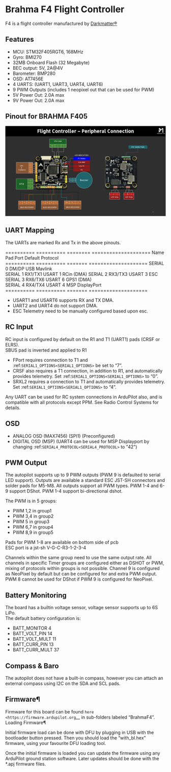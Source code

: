 
# Brahma F4 Flight Controller

 F4 is a flight controller manufactured by [Darkmatter®](https://thedarkmatter.in)

## Features

- MCU: STM32F405RGT6, 168MHz
- Gyro: BMI270
- 32MB Onboard Flash (32 Megabyte)
- BEC output: 5V, 2A@4V
- Barometer: BMP280
- OSD: AT7456E
- 4 UARTS: (UART1, UART3, UART4, UART6)
- 9 PWM Outputs (includes 1 neopixel out that can be used for PWM)
- 5V Power Out: 2.0A max
- 9V Power Out: 2.0A max

## Pinout for BRAHMA F405

![BrahmaF405](BRAHMA_F405-diagram.jpg "DM_BrahmaF4")

## UART Mapping

The UARTs are marked Rx and Tx in the above pinouts.

========== ========== ======== ====================
 Name      Pad        Port       Default Protocol  
========== ========== =======  ==================== 
 SERIAL 0  DM/DP      USB       Mavlink            
 SERIAL 1  RX1/TX1    USART 1   RCin (DMA) 
 SERIAL 2  RX3/TX3    USART 3   ESC   
 SERIAL 3  RX6/TX6    USART 6   GPS1 (DMA)       
 SERIAL 4  RX4/TX4    USART 4   MSP DisplayPort    
========== ========== =======  ==================== 

* USART1 and USART6 supports RX and TX DMA.  
* UART2 and UART4 do not support DMA.  
* ESC Telemetry need to be manually configured based upon esc.


## RC Input

 RC input is configured by default on the R1 and T1 (UART1) pads (CRSF or ELRS).  
 SBUS pad is inverted and applied to R1  
 
* FPort requires connection to T1 and :ref:`SERIAL1_OPTIONS<SERIAL1_OPTIONS>` be set to “7”.
* CRSF also requires a T1 connection, in addition to R1, and automatically provides telemetry. Set :ref:`SERIAL1_OPTIONS<SERIAL1_OPTIONS>` to “0”.
* SRXL2 requires a connection to T1 and automatically provides telemetry. Set :ref:`SERIAL1_OPTIONS<SERIAL1_OPTIONS>` to “4”.

Any UART can be used for RC system connections in ArduPilot also, and is compatible with all protocols except PPM. See Radio Control Systems for details.


## OSD
- ANALOG OSD (MAX7456) (SPI1) (Preconfigured)  
- DIGITAL OSD (MSP)    (UART4 can be used for MSP Displayport by changing :ref:`SERIAL4_PROTOCOL<SERIAL4_PROTOCOL>` to "42")  


## PWM Output
The autopilot supports up to 9 PWM outputs (PWM 9 is defaulted to serial LED support). Outputs are available a standard ESC JST-SH connectors and solder pads for M5-M8. All outputs support all PWM types. PWM 1-4 and 6-9 support DShot. PWM 1-4 support bi-directional dshot.

The PWM is in 5 groups:

- PWM 1,2 in group1
- PWM 3,4 in group2 
- PWM 5   in group3
- PWM 6,7 in group4
- PWM 8,9 in group5

 Pads for PWM 1-8 are available on bottom side of pcb  
 ESC port is a jst-sh V-G-C-R3-1-2-3-4  

 Channels within the same group need to use the same output rate. All channels in specific Timer groups are configured either as DSHOT or PWM,  
 mixing of protocols within groups is not possible. Channel 9 is configured as NeoPixel by default but can be configured for and extra PWM output.
 PWM 8 cannot be used for DShot if PWM 9 is configured for NeoPixel. 


## Battery Monitoring

The board has a builtin voltage sensor, voltage sensor supports up to 6S LiPo.  
The default battery configuration is:  

- BATT_MONITOR 4
- BATT_VOLT_PIN 14
- BATT_VOLT_MULT 11
- BATT_CURR_PIN 13
- BATT_CURR_MULT 37


## Compass & Baro

 The autopilot does not have a built-in compass, however you can attach an external compass using I2C on the SDA and SCL pads.


## Firmware¶

Firmware for this board can be found `here <https://firmware.ardupilot.org`__  in sub-folders labeled “BrahmaF4”.
Loading Firmware¶

Initial firmware load can be done with DFU by plugging in USB with the bootloader button pressed. Then you should load the “with_bl.hex” firmware, using your favourite DFU loading tool.

Once the initial firmware is loaded you can update the firmware using any ArduPilot ground station software. Later updates should be done with the \*.apj firmware files.

